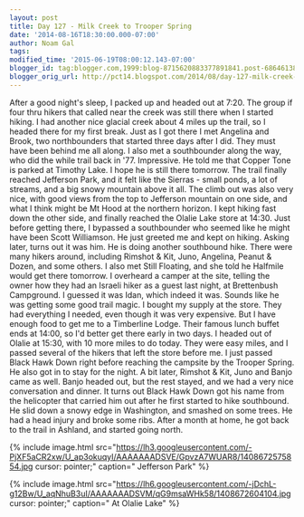 ```yaml
---
layout: post
title: Day 127 - Milk Creek to Trooper Spring
date: '2014-08-16T18:30:00.000-07:00'
author: Noam Gal
tags:
modified_time: '2015-06-19T08:00:12.143-07:00'
blogger_id: tag:blogger.com,1999:blog-8715620883377891841.post-6864613866848212412
blogger_orig_url: http://pct14.blogspot.com/2014/08/day-127-milk-creek-to-trooper-spring.html
---
```


 After a good night's sleep, I packed up and headed out at 7:20. The group if four thru hikers that called near the
 creek was still there when I started hiking.
 I had another nice glacial creek about 4 miles up the trail, so I
 headed there for my first break. Just as I got there I met Angelina and Brook, two northbounders that started three
 days after I did. They must have been behind me all along.
 I also met a southbounder along the way, who did the
 while trail back in '77. Impressive. He told me that Copper Tone is parked at Timothy Lake. I hope he is still there
 tomorrow.
 The trail finally reached Jefferson Park, and it felt like the Sierras - small ponds, a lot of
 streams, and a big snowy mountain above it all.
 The climb out was also very nice, with good views from the top
 to Jefferson mountain on one side, and what I think might be Mt Hood at the northern horizon.
 I kept hiking
 fast down the other side, and finally reached the Olalie Lake store at 14:30. Just before getting there, I bypassed
 a southbounder who seemed like he might have been Scott Williamson. He just greeted me and kept on hiking. Asking
 later, turns out it was him. He is doing another southbound hike.
 There were many hikers around, including
 Rimshot &amp; Kit, Juno, Angelina, Peanut &amp; Dozen, and some others. I also met Still Floating, and she told he
 Halfmile would get there tomorrow.
 I overheard a camper at the site, telling the owner how they had an Israeli
 hiker as a guest last night, at Brettenbush Campground. I guessed it was Idan, which indeed it was. Sounds like he
 was getting some good trail magic.
 I bought my supply at the store. They had everything I needed, even though
 it was very expensive. But I have enough food to get me to a Timberline Lodge. Their famous lunch buffet ends at
 14:00, so I'd better get there early in two days.
 I headed out of Olalie at 15:30, with 10 more miles to do
 today. They were easy miles, and I passed several of the hikers that left the store before me. I just passed Black
 Hawk Down right before reaching the campsite by the Trooper Spring. He also got in to stay for the night.
 A bit
 later, Rimshot &amp; Kit, Juno and Banjo came as well. Banjo headed out, but the rest stayed, and we had a very nice
 conversation and dinner. It turns out Black Hawk Down got his name from the helicopter that carried him out after he
 first started to hike southbound. He slid down a snowy edge in Washington, and smashed on some trees. He had a head
 injury and broke some ribs. After a month at home, he got back to the trail in Ashland, and started going
 north.

 
{% include image.html src="https://lh3.googleusercontent.com/-PjXF5aCR2xw/U_ap3okuqyI/AAAAAAADSVE/GpvzA7WUAR8/1408672575854.jpg cursor: pointer;" caption=" Jefferson Park" %}

 
{% include image.html src="https://lh6.googleusercontent.com/-jDchL-g12Bw/U_aqNhuB3uI/AAAAAAADSVM/qG9msaWHk58/1408672604104.jpg cursor: pointer;" caption=" At Olalie Lake" %}

